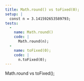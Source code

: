 ```yaml
---
title: Math.round() vs toFixed(0);
setup: |
  const n = 3.141592653589793;
tests:
  -
    name: Math.round()
    code: |
      Math.round(n);
  -
    name: toFixed(0);
    code: |
      n.toFixed(0);
---
```

Math.round vs toFixed();
